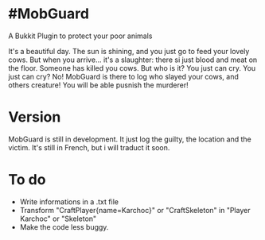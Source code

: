 #MobGuard
 ========

A Bukkit Plugin to protect your poor animals

It's a beautiful day. The sun is shining, and you just go to feed your lovely cows. But when you arrive... it's a slaughter: there si just blood and meat on the floor.
Someone has killed you cows. But who is it? You just can cry. You just can cry? No! MobGuard is there to log who slayed your cows, and others creature! You will be able pusnish the murderer!

Version
=======

MobGuard is still in development. It just log the guilty, the location and the victim.
It's still in French, but i will traduct it soon.

To do
=====

- Write informations in a .txt file
- Transform "CraftPlayer{name=Karchoc}" or "CraftSkeleton" in "Player Karchoc" or "Skeleton"
- Make the code less buggy.